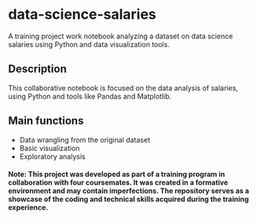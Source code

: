 # data-science-salaries
A training project work notebook analyzing a dataset on data science salaries using Python and data visualization tools.

## Description
This collaborative notebook is focused on the data analysis of salaries, using Python and tools like Pandas and Matplotlib.

## Main functions
- Data wrangling from the original dataset
- Basic visualization  
- Exploratory analysis

#### Note: This project was developed as part of a training program in collaboration with four coursemates. It was created in a formative environment and may contain imperfections. The repository serves as a showcase of the coding and technical skills acquired during the training experience.
